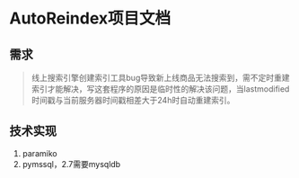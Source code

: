# AutoReindex项目文档 #
## 需求 ##
> 线上搜索引擎创建索引工具bug导致新上线商品无法搜索到，需不定时重建索引才能解决，写这套程序的原因是临时性的解决该问题，当lastmodified时间戳与当前服务器时间戳相差大于24h时自动重建索引。
## 技术实现 ##
1.	paramiko
2.	pymssql，2.7需要mysqldb
